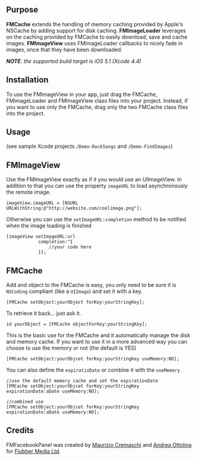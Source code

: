 Purpose
-------
**FMCache** extends the handling of memory caching provided by Apple's NSCache by adding support for disk caching.
**FMImageLoader** leverages on the caching provided by FMCache to easily download, save and cache images.
**FMImageView** uses FMImageLoader callbacks to nicely fade in images, once that they have been downloaded.

***NOTE**: the supported build target is iOS 5.1 (Xcode 4.4)*

Installation
------------
To use the FMImageView in your app, just drag the FMCache, FMImageLoader and FMImageView class files into your project.
Instead, if you want to use only the FMCache, drag only the two FMCache class files into the project.

Usage
-----
(see sample Xcode projects `/Demo-RockSongs` and `/Demo-FindImages`)

FMImageView
-----------
Use the FMImageView exactly as if it you would use an UIImageView.
In addition to that you can use the property `imageURL` to load asynchronously the remote image.

    imageView.imageURL = [NSURL URLWithString:@"http://website.com/coolimage.png"];

Otherwise you can use the `setImageURL:completion` method to be notified when the image loading is finished

    [imageView setImageURL:url
                completion:^{
                    //your code here
                }];

FMCache
-------
Add and object to the FMCache is easy, you only need to be sure it is `NSCoding` compliant (like a `UIImage`) and set it with a key.

    [FMCache setObject:yourObject forKey:yourStringKey];

To retrieve it back... just ask it.

    id yourObject = [FMCache objectForKey:yourStringKey];

This is the basic use for the FMCache and it automatically manage the disk and memory cache.
If you want  to use it in a more advanced way you can choose to use the memory or not (the default is YES)

    [FMCache setObject:yourObjcet forKey:yourStringKey useMemory:NO];

You can also define the `expiratioDate` or combine it with the `useMemory`

    //use the default memory cache and set the expirationDate
    [FMCache setObject:yourObjcet forKey:yourStringKey expirationDate:aDate useMemory:NO];
    
    //combined use
    [FMCache setObject:yourObjcet forKey:yourStringKey expirationDate:aDate useMemory:NO];

Credits
-------
FMFacebookPanel was created by [Maurizio Cremaschi](http://cremaschi.me) and [Andrea Ottolina](http://andreaottolina.com) for [Flubber Media Ltd](http://flubbermedia.com).